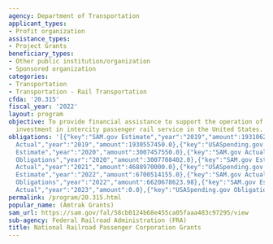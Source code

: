 ```yaml
---
agency: Department of Transportation
applicant_types:
- Profit organization
assistance_types:
- Project Grants
beneficiary_types:
- Other public institution/organization
- Sponsored organization
categories:
- Transportation
- Transportation - Rail Transportation
cfda: '20.315'
fiscal_year: '2022'
layout: program
objective: To provide financial assistance to support the operation of and capital
  investment in intercity passenger rail service in the United States.
obligations: '[{"key":"SAM.gov Estimate","year":"2019","amount":1931062000.0},{"key":"SAM.gov
  Actual","year":"2019","amount":1930557450.0},{"key":"USASpending.gov Obligations","year":"2019","amount":1930557450.0},{"key":"SAM.gov
  Estimate","year":"2020","amount":3007457550.0},{"key":"SAM.gov Actual","year":"2020","amount":3007708401.0},{"key":"USASpending.gov
  Obligations","year":"2020","amount":3007708402.0},{"key":"SAM.gov Estimate","year":"2021","amount":4678970000.0},{"key":"SAM.gov
  Actual","year":"2021","amount":4688970000.0},{"key":"USASpending.gov Obligations","year":"2021","amount":4688893274.38},{"key":"SAM.gov
  Estimate","year":"2022","amount":6700514155.0},{"key":"SAM.gov Actual","year":"2022","amount":6625714145.0},{"key":"USASpending.gov
  Obligations","year":"2022","amount":6620678623.98},{"key":"SAM.gov Estimate","year":"2023","amount":6770735000.0},{"key":"SAM.gov
  Actual","year":"2023","amount":0.0},{"key":"USASpending.gov Obligations","year":"2023","amount":6770735091.0}]'
permalink: /program/20.315.html
popular_name: (Amtrak Grants)
sam_url: https://sam.gov/fal/58cb0124b68e455ca05faaa483c97295/view
sub-agency: Federal Railroad Administration (FRA)
title: National Railroad Passenger Corporation Grants
---
```

